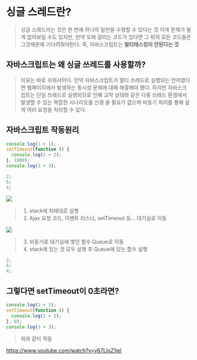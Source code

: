 # 싱글 스레드란?

> 싱글 스레드라는 것은 한 번에 하나의 일만을 수행할 수 있다는 것
> 이게 문제가 될 게 없어보일 수도 있지만, 만약 오래 걸리는 코드가 있다면 그 뒤의 모든 코드들은 그것때문에 기다려줘야한다.
> 즉, 자바스크립트는 **멀티태스킹이 안된다는 것**

## 자바스크립트는 왜 싱글 쓰레드를 사용할까?

> 이유는 바로 쉬워서이다. 만약 자바스크립트가 멀티 쓰레드로 실행되는 언어였다면 웹페이지에서 발생하는 동시성 문제에 대해 해결해야 했다.
> 하지만 자바스크립트는 단일 쓰레드로 실행되므로 인해 교착 상태와 같은 다중 쓰레드 환경에서 발생할 수 있는 복잡한 시나리오를 신경 쓸 필요가 없으며 비동기 처리를 통해 쉽게 여러 요청을 처리할 수 있다.

## 자바스크립트 작동원리

```javascript
console.log(1 + 1);
setTimeout(function () {
  console.log(2 + 2);
}, 1000);
console.log(3 + 3);

2;
6;
4;
```

<img src="https://user-images.githubusercontent.com/69666944/164644964-fea746b6-f611-4b54-940d-166e07fc0057.png">

> 1. stack에 차례대로 실행
> 2. Ajax 요청 코드, 이벤트 리스너, setTimeout 등... 대기실로 이동

<img src="https://user-images.githubusercontent.com/69666944/164646020-03416bde-138c-4e72-9e59-e037079d1910.png">

> 3. 비동기로 대기실에 쌓인 함수 Queue로 이동
> 4. stack에 있는 것 모두 실행 후 Queue에 있는 함수 실행

```javascript
2;
6;
4;
```

## 그렇다면 setTimeout이 0초라면?

```javascript
console.log(1 + 1);
setTimeout(function () {
  console.log(2 + 2);
}, 0);
console.log(3 + 3);
```

> 위와 같이 작동

https://www.youtube.com/watch?v=v67LloZ1ieI
